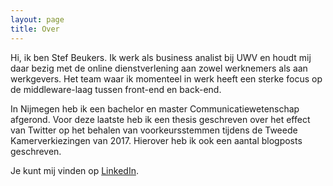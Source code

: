 ```yaml
---
layout: page
title: Over
---
```


Hi, ik ben Stef Beukers. Ik werk als business analist bij UWV en houdt mij daar bezig met de online dienstverlening aan zowel werknemers als aan werkgevers. Het team waar ik momenteel in werk heeft een sterke focus op de middleware-laag tussen front-end en back-end.

In Nijmegen heb ik een bachelor en master Communicatiewetenschap afgerond. Voor deze laatste heb ik een thesis geschreven over het effect van Twitter op het behalen van voorkeursstemmen tijdens de Tweede Kamerverkiezingen van 2017. Hierover heb ik ook een aantal blogposts geschreven.

Je kunt mij vinden op <a href="http://linkedin.com/in/stefbeukers" target=_blank>LinkedIn</a>.
